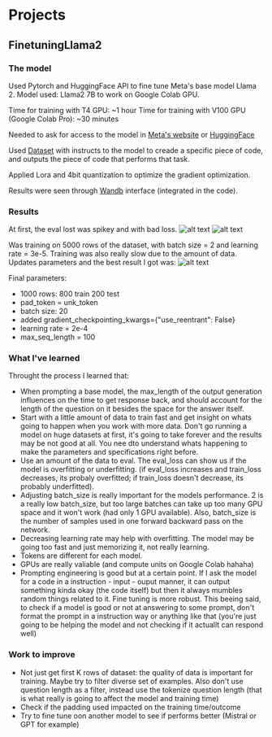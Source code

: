 # Projects

## FinetuningLlama2

### The model
Used Pytorch and HuggingFace API to fine tune Meta's base model Llama 2.
Model used: Llama2 7B to work on Google Colab GPU.

Time for training with T4 GPU: ~1 hour
Time for training with V100 GPU (Google Colab Pro): ~30 minutes

Needed to ask for access to the model in [Meta's website](https://llama.meta.com/) or [HuggingFace](https://huggingface.co/meta-llama/Llama-2-7b-hf)

Used [Dataset](https://huggingface.co/datasets/nickrosh/Evol-Instruct-Code-80k-v1) with instructs to the model to creade a specific piece of code, and outputs the piece of code that performs that task.

Applied Lora and 4bit quantization to optimize the gradient optimization.

Results were seen through [Wandb](https://wandb.ai/site) interface (integrated in the code).

### Results 
At first, the eval lost was spikey and with bad loss.
![alt text](https://github.com/juliagontijo/self_study/blob/main/Projects/img/train_loss.png)
![alt text](https://github.com/juliagontijo/self_study/blob/main/Projects/img/eval_loss.png)

Was training on 5000 rows of the dataset, with batch size = 2 and learning rate = 3e-5.
Training was also really slow due to the amount of data.
Updates parameters and the best result I got was:
![alt text](https://github.com/juliagontijo/self_study/edit/main/Projects/img/old_loss.png?raw=true)

Final parameters:
- 1000 rows: 800 train 200 test
- pad_token = unk_token
- batch size: 20
- added gradient_checkpointing_kwargs={"use_reentrant": False}
- learning rate = 2e-4
- max_seq_length = 100

### What I've learned
Throught the process I learned that:
- When prompting a base model, the max_length of the output generation influences on the time to get response back, and should account for the length of the question on it besides the space for the answer itself.
- Start with a little amount of data to train fast and get insight on whats going to happen when you work with more data. Don't go running a model on huge datasets at first, it's going to take forever and the results may be not good at all. You nee dto understand whats happening to make the parameters and specifications right before.
- Use an amount of the data to eval. The eval_loss can show us if the model is overfitting or underfitting. (if eval_loss increases and train_loss decreases, its probaly overfitted; if train_loss doesn't decrease, its probably underfitted).
- Adjusting batch_size is really important for the models performance. 2 is a really low batch_size, but too large batches can take up too many GPU space and it won't work (had only 1 GPU available). Also, batch_size is the number of samples used in one forward backward pass on the network.
- Decreasing learning rate may help with overfitting. The model may be going too fast and just memorizing it, not really learning.
- Tokens are different for each model.
- GPUs are really valiable (and compute units on Google Colab hahaha)
- Prompting engineering is good but at a certain point. If I ask the model for a code in a instruction - input - ouput manner, it can output something kinda okay (the code itself) but then it always mumbles random things related to it. Fine tuning is more robust. This beeing said, to check if a model is good or not at answering to some prompt, don't format the prompt in a instruction way or anything like that (you're just going to be helping the model and not checking if it actuallt can respond well)

### Work to improve
- Not just get first K rows of dataset: the quality of data is important for training. Maybe try to filter diverse set of examples. Also don't use question length as a filter, instead use the tokenize question length (that is what really is going to affect the model and training time)
- Check if the padding used impacted on the training time/outcome
- Try to fine tune oon another model to see if performs better (Mistral or GPT for example)
